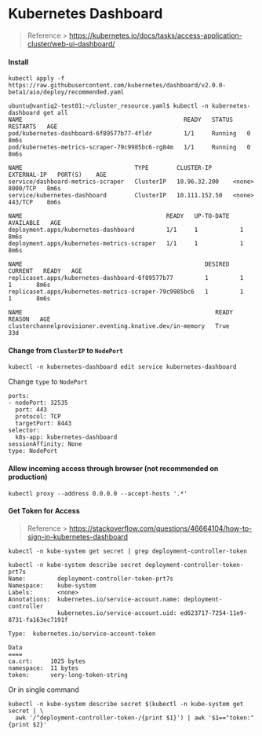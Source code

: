 # Kubernetes Dashboard

> Reference > https://kubernetes.io/docs/tasks/access-application-cluster/web-ui-dashboard/

#### Install

```
kubectl apply -f https://raw.githubusercontent.com/kubernetes/dashboard/v2.0.0-beta1/aio/deploy/recommended.yaml
```

```
ubuntu@vantiq2-test01:~/cluster_resource.yaml$ kubectl -n kubernetes-dashboard get all
NAME                                              READY   STATUS    RESTARTS   AGE
pod/kubernetes-dashboard-6f89577b77-4fldr         1/1     Running   0          8m6s
pod/kubernetes-metrics-scraper-79c9985bc6-rg84m   1/1     Running   0          8m6s

NAME                                TYPE        CLUSTER-IP      EXTERNAL-IP   PORT(S)    AGE
service/dashboard-metrics-scraper   ClusterIP   10.96.32.200    <none>        8000/TCP   8m6s
service/kubernetes-dashboard        ClusterIP   10.111.152.50   <none>        443/TCP    8m6s

NAME                                         READY   UP-TO-DATE   AVAILABLE   AGE
deployment.apps/kubernetes-dashboard         1/1     1            1           8m6s
deployment.apps/kubernetes-metrics-scraper   1/1     1            1           8m6s

NAME                                                    DESIRED   CURRENT   READY   AGE
replicaset.apps/kubernetes-dashboard-6f89577b77         1         1         1       8m6s
replicaset.apps/kubernetes-metrics-scraper-79c9985bc6   1         1         1       8m6s

NAME                                                       READY   REASON   AGE
clusterchannelprovisioner.eventing.knative.dev/in-memory   True             33d
```

#### Change from ```ClusterIP``` to ```NodePort```

```
kubectl -n kubernetes-dashboard edit service kubernetes-dashboard
```

Change ```type``` to ```NodePort```
```
ports:
- nodePort: 32535
  port: 443
  protocol: TCP
  targetPort: 8443
selector:
  k8s-app: kubernetes-dashboard
sessionAffinity: None
type: NodePort
```

#### Allow incoming access through browser (not recommended on production)

```
kubectl proxy --address 0.0.0.0 --accept-hosts '.*'
```

#### Get Token for Access

> Reference > https://stackoverflow.com/questions/46664104/how-to-sign-in-kubernetes-dashboard

```
kubectl -n kube-system get secret | grep deployment-controller-token
```

```
kubectl -n kube-system describe secret deployment-controller-token-prt7s
Name:         deployment-controller-token-prt7s
Namespace:    kube-system
Labels:       <none>
Annotations:  kubernetes.io/service-account.name: deployment-controller
              kubernetes.io/service-account.uid: ed623717-7254-11e9-8731-fa163ec7191f

Type:  kubernetes.io/service-account-token

Data
====
ca.crt:     1025 bytes
namespace:  11 bytes
token:      very-long-token-string
```

Or in single command

```
kubectl -n kube-system describe secret $(kubectl -n kube-system get secret | \
  awk '/^deployment-controller-token-/{print $1}') | awk '$1=="token:"{print $2}'
```
